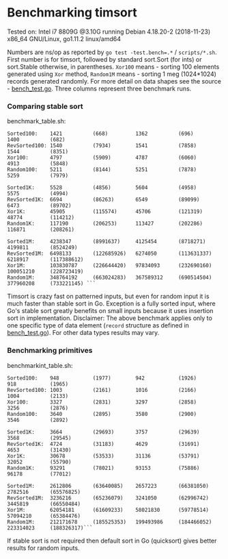 # Benchmarking timsort

Tested on: Intel i7 8809G @3.10G running Debian 4.18.20-2 (2018-11-23) x86_64 GNU/Linux, go1.11.2 linux/amd64

Numbers are ns/op as reported by `go test -test.bench=.*` / `scripts/*.sh`. First number is for timsort, followed by standard sort.Sort (for ints) or sort.Stable otherwise, in parentheses.
`Xor100` means - sorting 100 elements generated using `Xor` method,
`Random1M` means - sorting 1 meg (1024*1024) records generated randomly. 
For more detail on data shapes see the source - [bench_test.go][bench_test.go]. 
Three columns represent three benchmark runs. 

### Comparing stable sort

benchmark_table.sh:
    
    Sorted100:    1421          (668)         1362          (696)         1400          (682)         
    RevSorted100: 1540          (7934)        1541          (7858)        1544          (8351)        
    Xor100:       4797          (5909)        4787          (6060)        4913          (5848)        
    Random100:    5211          (8144)        5251          (7878)        5259          (7979)        
    
    Sorted1K:     5528          (4856)        5604          (4958)        5575          (4994)        
    RevSorted1K:  6694          (86263)       6549          (89099)       6473          (89702)       
    Xor1K:        45905         (115574)      45706         (121319)      48774         (114212)      
    Random1K:     117190        (206253)      113427        (202286)      116871        (208261)      
    
    Sorted1M:     4238347       (8991637)     4125454       (8718271)     4199811       (8524249)     
    RevSorted1M:  6498133       (122685926)   6274050       (113631337)   6218917       (117388612)   
    Xor1M:        103830787     (226644420)   97834093      (232690160)   100051210     (228723419)   
    Random1M:     348764192     (663024283)   367589312     (690514504)   377960208     (733221145) ```

Timsort is crazy fast on patterned inputs, but even for random input it is much faster than stable sort in Go. Exception is a fully sorted input, where Go's stable sort greatly benefits on small inputs because it uses insertion sort in implementation.
Disclaimer: The above benchmark applies only to one specific type of data element (`record` structure as defined in [bench_test.go][bench_test.go]). For other data types results may vary. 


### Benchmarking primitives

benchmarkint_table.sh:

    Sorted100:    948           (1977)        942           (1926)        918           (1965)        
    RevSorted100: 1003          (2161)        1016          (2166)        1004          (2133)        
    Xor100:       3327          (2831)        3297          (2858)        3256          (2876)        
    Random100:    3640          (2895)        3580          (2900)        3546          (2892)        
    
    Sorted1K:     3664          (29693)       3757          (29639)       3568          (29545)       
    RevSorted1K:  4724          (31183)       4629          (31691)       4653          (31430)       
    Xor1K:        30678         (53533)       31136         (53791)       32052         (55790)       
    Random1K:     93291         (78021)       93153         (75886)       96178         (77012)       
    
    Sorted1M:     2612806       (63640085)    2657223       (66381050)    2782516       (65576825)    
    RevSorted1M:  3236216       (65236079)    3241050       (62996742)    3445819       (66550484)    
    Xor1M:        62054181      (61609233)    58021830      (59778514)    57094210      (65384476)    
    Random1M:     212171678     (185525353)   199493986     (184466052)   223314023     (188326317)```

If stable sort is not required then default sort in Go (quicksort) gives better results for random inputs.


[bench_test.go]: http://github.com/psilva261/timsort/blob/master/bench_test.go
